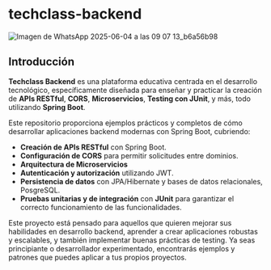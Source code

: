 # techclass-backend

![Imagen de WhatsApp 2025-06-04 a las 09 07 13_b6a56b98](https://github.com/user-attachments/assets/cf30efcf-90ed-42e9-8fae-d695f4b84c44)

## Introducción

**Techclass Backend** es una plataforma educativa centrada en el desarrollo tecnológico, específicamente diseñada para enseñar y practicar la creación de **APIs RESTful**, **CORS**, **Microservicios**, **Testing con JUnit**, y más, todo utilizando **Spring Boot**.

Este repositorio proporciona ejemplos prácticos y completos de cómo desarrollar aplicaciones backend modernas con Spring Boot, cubriendo:

- **Creación de APIs RESTful** con Spring Boot.
- **Configuración de CORS** para permitir solicitudes entre dominios.
- **Arquitectura de Microservicios**
- **Autenticación y autorización** utilizando JWT.
- **Persistencia de datos** con JPA/Hibernate y bases de datos relacionales, PosgreSQL.
- **Pruebas unitarias y de integración** con **JUnit** para garantizar el correcto funcionamiento de las funcionalidades.

Este proyecto está pensado para aquellos que quieren mejorar sus habilidades en desarrollo backend, aprender a crear aplicaciones robustas y escalables, y también implementar buenas prácticas de testing. Ya seas principiante o desarrollador experimentado, encontrarás ejemplos y patrones que puedes aplicar a tus propios proyectos.

